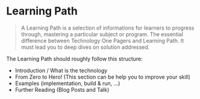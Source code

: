 # Learning Path 

> A Learning Path is a selection of informations for learners to progress through, mastering a particular subject or program.
The essential difference between Technology One Pagers and Learning Path. It must lead you to deep dives on solution addressed.

The Learning Path should roughly follow this structure:
* Introduction / What is the technology
* From Zero to Hero! (This section can be help you to improve your skill)
* Examples (implementation, build & run, ...)
* Further Reading (Blog Posts and Talk)

